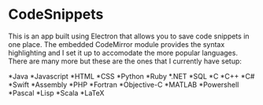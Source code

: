 # CodeSnippets

This is an app built using Electron that allows you to save code snippets in one place. The embedded CodeMirror module provides the syntax highlighting and I set it up to accomodate the more popular languages. There are many more but these are the ones that I currently have setup:

  *Java 
  *Javascript
*HTML
*CSS
*Python
*Ruby
*.NET
*SQL
*C
*C++
*C#
*Swift
*Assembly
*PHP
*Fortran
*Objective-C
*MATLAB
*Powershell
*Pascal
*Lisp
*Scala
*LaTeX
